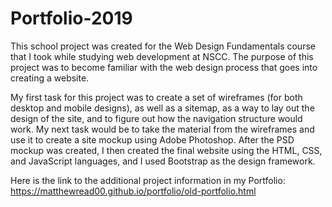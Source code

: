 # Portfolio-2019
This school project was created for the Web Design Fundamentals course that I took while studying web development at NSCC. The purpose of this project was to become familiar with the web design process that goes into creating a website.

My first task for this project was to create a set of wireframes (for both desktop and mobile designs), as well as a sitemap, as a way to lay out the design of the site, and to figure out how the navigation structure would work. My next task would be to take the material from the wireframes and use it to create a site mockup using Adobe Photoshop. After the PSD mockup was created, I then created the final website using the HTML, CSS, and JavaScript languages, and I used Bootstrap as the design framework.

Here is the link to the additional project information in my Portfolio:
https://matthewread00.github.io/portfolio/old-portfolio.html
